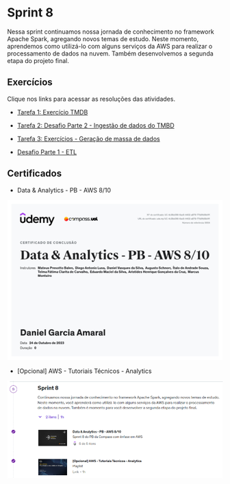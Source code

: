 # Sprint 8

Nessa sprint continuamos nossa jornada de conhecimento no framework Apache Spark, agregando novos temas de estudo. Neste momento, aprendemos como utilizá-lo com alguns serviços da AWS para realizar o processamento de dados na nuvem. Também desenvolvemos a segunda etapa do projeto final.

## Exercícios

Clique nos links para acessar as resoluções das atividades.

* [Tarefa 1: Exercício TMDB](./Tarefa%201/README.md)

* [Tarefa 2: Desafio Parte 2 - Ingestão de dados do TMBD](./Tarefa%202/README.md)

* [Tarefa 3: Exercícios - Geração de massa de dados](./Tarefa%203/README.md)

* [Desafio Parte 1 - ETL](./desafio1/README.md)

## Certificados

* Data & Analytics - PB - AWS 8/10

![certificado sprint](./certificados/data&analytics%208-10.jpg)

* [Opcional] AWS - Tutoriais Técnicos - Analytics

![tutoriais técnicos](./certificados/tutoriais%20tecnicos.png)